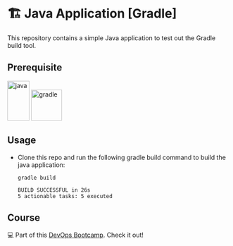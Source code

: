 # 🏗️ Java Application [Gradle]

This repository contains a simple Java application to test out the Gradle build tool.

## Prerequisite

<a href="https://www.java.com/" title="java"><img src="https://www.vectorlogo.zone/logos/java/java-vertical.svg" alt="java" width="50" height="90"></a>
<a href="https://gradle.org/" title="gradle"><img src="https://gradle.com/wp-content/themes/fuel/assets/img/branding/gradle-logo-dark-outline.svg" alt="gradle" width="70px" height="70px"></a>

## Usage
- Clone this repo and run the following gradle build command to build the java application:
    ```
    gradle build

    BUILD SUCCESSFUL in 26s
    5 actionable tasks: 5 executed
    ```

## Course

💻 Part of this [DevOps Bootcamp](https://www.techworld-with-nana.com/devops-bootcamp). Check it out!
